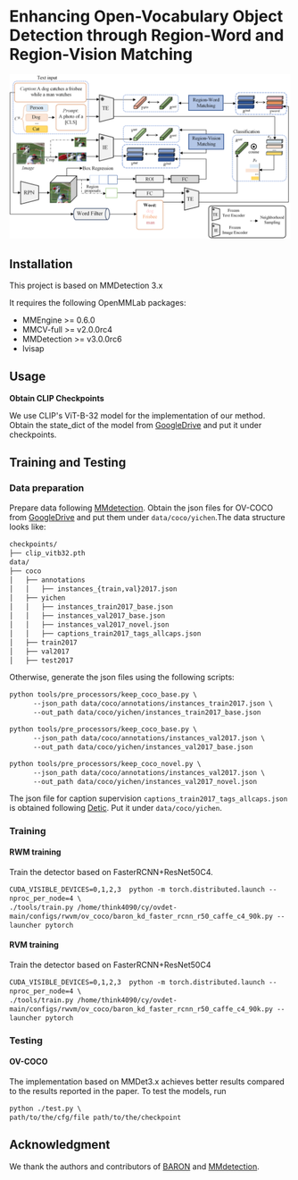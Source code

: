 # Enhancing Open-Vocabulary Object Detection through Region-Word and Region-Vision Matching
![OverviewFigure](image/main_01.png)
## Installation
This project is based on MMDetection 3.x

It requires the following OpenMMLab packages:

- MMEngine >= 0.6.0
- MMCV-full >= v2.0.0rc4
- MMDetection >= v3.0.0rc6
- lvisap
## Usage
**Obtain CLIP Checkpoints**

We use CLIP's ViT-B-32 model for the implementation of our method. Obtain the state_dict of the model from [GoogleDrive](https://drive.google.com/file/d/1ilxBhjb3JXNDar8lKRQ9GA4hTmjxADfu/view?usp=sharing) and put it under checkpoints. 
## Training and Testing
### Data preparation
Prepare data following [MMdetection](https://github.com/open-mmlab/mmdetection). Obtain the json files for OV-COCO from [GoogleDrive](https://drive.google.com/drive/folders/1O6rt6WN2ePPg6j-wVgF89T7ql2HiuRIG?usp=sharing) and put them under `data/coco/yichen`.The data structure looks like:
```
checkpoints/
├── clip_vitb32.pth
data/
├── coco
│   ├── annotations
│   │   ├── instances_{train,val}2017.json
│   ├── yichen
│   │   ├── instances_train2017_base.json
│   │   ├── instances_val2017_base.json
│   │   ├── instances_val2017_novel.json
│   │   ├── captions_train2017_tags_allcaps.json
│   ├── train2017
│   ├── val2017
│   ├── test2017
```
Otherwise, generate the json files using the following scripts:
```
python tools/pre_processors/keep_coco_base.py \
      --json_path data/coco/annotations/instances_train2017.json \
      --out_path data/coco/yichen/instances_train2017_base.json
```
```
python tools/pre_processors/keep_coco_base.py \
      --json_path data/coco/annotations/instances_val2017.json \
      --out_path data/coco/yichen/instances_val2017_base.json
```
```
python tools/pre_processors/keep_coco_novel.py \
      --json_path data/coco/annotations/instances_val2017.json \
      --out_path data/coco/yichen/instances_val2017_novel.json
```
The json file for caption supervision `captions_train2017_tags_allcaps.json` is obtained following [Detic](https://github.com/facebookresearch/Detic/blob/main/datasets/README.md). Put it under `data/coco/yichen`.
### Training
#### RWM training
Train the detector based on FasterRCNN+ResNet50C4.
```
CUDA_VISIBLE_DEVICES=0,1,2,3  python -m torch.distributed.launch --nproc_per_node=4 \
./tools/train.py /home/think4090/cy/ovdet-main/configs/rwvm/ov_coco/baron_kd_faster_rcnn_r50_caffe_c4_90k.py --launcher pytorch
```
#### RVM training
Train the detector based on FasterRCNN+ResNet50C4 
```
CUDA_VISIBLE_DEVICES=0,1,2,3  python -m torch.distributed.launch --nproc_per_node=4 \
./tools/train.py /home/think4090/cy/ovdet-main/configs/rwvm/ov_coco/baron_kd_faster_rcnn_r50_caffe_c4_90k.py --launcher pytorch
```
### Testing
#### OV-COCO
The implementation based on MMDet3.x achieves better results compared to the results reported in the paper.
To test the models, run
```
python ./test.py \ 
path/to/the/cfg/file path/to/the/checkpoint
```
## Acknowledgment
We thank the authors and contributors of [BARON](https://github.com/wusize/ovdet?tab=readme-ov-file) and [MMdetection](https://github.com/open-mmlab/mmdetection).

